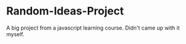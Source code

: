 # Random-Ideas-Project
A big project from a javascript learning course. Didn't came up with it myself.
